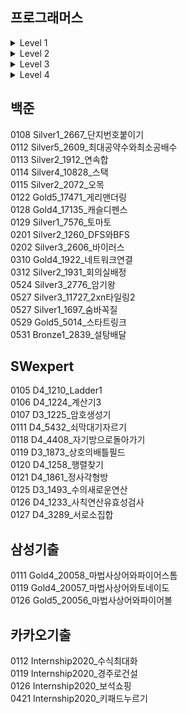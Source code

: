 ## 프로그래머스

<details markdown="1">
<summary>Level 1</summary>

<!--summary 아래 빈칸 공백 두고 내용을 적는공간-->
0203 Level1_42576_완주하지못한선수  
0203 Level1_42748_K번째수  
0205 Level1_42862_체육복  
0209 Level1_42840_모의고사  
0707 Level1_12969_직사각형별찍기  
0707 Level1_12954_x만큼간격이있는n개의숫자  

</details>

<details markdown="2">
<summary>Level 2</summary>

<!--summary 아래 빈칸 공백 두고 내용을 적는공간-->
0204 Level2_42577_전화번호목록  
0204 Level2_42584_주식가격  
0208 Level2_43165_타겟넘버  
0208 Level2_42746_가장큰수  
0210 Level2_42626_더맵게  
0210 Level2_42883_큰수만들기_1번풀이  
0210 Level2_42883_큰수만들기_2번풀이  
0211 Level2_42747_HIndex  
0211 Level2_42586_기능개발  
0212 Level2_42839_소수찾기  
0215 Level2_42578_위장  
0216 Level2_42583_다리를지나는트럭  
0217 Level2_42885_구명보트  
0217 Level2_42842_카펫  
0218 Level2_42587_프린터  
0222 Level2_42860_조이스틱  
0223 Level2_49993_스킬트리  
0224 Level2_12899_124나라의숫자  

</details>

<details markdown="3">
<summary>Level 3</summary>

<!--summary 아래 빈칸 공백 두고 내용을 적는공간-->
0205 Level3_42895_N으로표현_1번풀이  
0205 Level3_42895_N으로표현_2번풀이  
0209 Level3_43105_정수삼각형  
0212 Level3_43162_네트워크  
0215 Level3_42627_디스크컨트롤러  
0216 Level3_42898_등굣길  
0218 Level3_49189_가장먼노드  
0219 Level3_43238_입국심사  
0219 Level3_42579_베스트앨범  
0222 Level3_43163_단어변환  
0223 Level3_42861_섬연결하기  
0225 Level3_43164_여행경로  
0225 Level3_42884_단속카메라  

</details>

<details markdown="4">
<summary>Level 4</summary>

<!--summary 아래 빈칸 공백 두고 내용을 적는공간-->
0315 Level4_42897_도둑질  

</details>

## 백준

0108 Silver1_2667_단지번호붙이기  
0112 Silver5_2609_최대공약수와최소공배수  
0113 Silver2_1912_연속합  
0114 Silver4_10828_스택  
0115 Silver2_2072_오목  
0122 Gold5_17471_게리맨더링  
0128 Gold4_17135_캐슬디펜스  
0129 Silver1_7576_토마토  
0201 Silver2_1260_DFS와BFS  
0202 Silver3_2606_바이러스  
0310 Gold4_1922_네트워크연결  
0312 Silver2_1931_회의실배정  
0524 Silver3_2776_암기왕  
0527 Silver3_11727_2xn타일링2  
0527 Silver1_1697_숨바꼭질  
0529 Gold5_5014_스타트링크  
0531 Bronze1_2839_설탕배달  

## SWexpert

0105 D4_1210_Ladder1  
0106 D4_1224_계산기3  
0107 D3_1225_암호생성기  
0111 D4_5432_쇠막대기자르기  
0118 D4_4408_자기방으로돌아가기  
0119 D3_1873_상호의배틀필드  
0120 D4_1258_행렬찾기  
0121 D4_1861_정사각형방  
0125 D3_1493_수의새로운연산  
0126 D4_1233_사칙연산유효성검사  
0127 D4_3289_서로소집합  

## 삼성기출
0111 Gold4_20058_마법사상어와파이어스톰  
0119 Gold4_20057_마법사상어와토네이도  
0126 Gold5_20056_마법사상어와파이어볼  

## 카카오기출
0112 Internship2020_수식최대화  
0119 Internship2020_경주로건설  
0126 Internship2020_보석쇼핑  
0421 Internship2020_키패드누르기  
